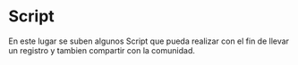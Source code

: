 # Script

En este lugar se suben algunos Script que pueda realizar con el
fin de llevar un registro y tambien compartir con la comunidad.
